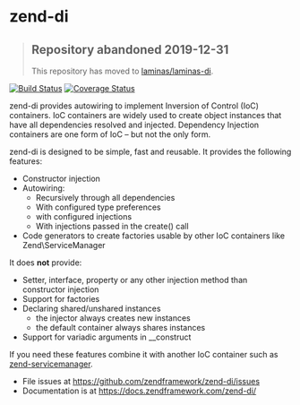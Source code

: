 # zend-di

> ## Repository abandoned 2019-12-31
>
> This repository has moved to [laminas/laminas-di](https://github.com/laminas/laminas-di).

[![Build Status](https://secure.travis-ci.org/zendframework/zend-di.svg?branch=master)](https://secure.travis-ci.org/zendframework/zend-di)
[![Coverage Status](https://coveralls.io/repos/github/zendframework/zend-di/badge.svg?branch=master)](https://coveralls.io/github/zendframework/zend-di?branch=master)

zend-di provides autowiring to implement Inversion of Control (IoC) containers.
IoC containers are widely used to create object instances that have all
dependencies resolved and injected. Dependency Injection containers are one form
of IoC – but not the only form.

zend-di is designed to be simple, fast and reusable. It provides the following features:

- Constructor injection
- Autowiring:
  - Recursively through all dependencies
  - With configured type preferences
  - with configured injections
  - With injections passed in the create() call
- Code generators to create factories usable by other IoC containers like Zend\ServiceManager

It does __not__ provide:

- Setter, interface, property or any other injection method than constructor injection
- Support for factories
- Declaring shared/unshared instances
  - the injector always creates new instances
  - the default container always shares instances
- Support for variadic arguments in __construct

If you need these features combine it with another IoC container such as
[zend-servicemanager](https://docs.zendframework.com/zend-servicemanager/).

- File issues at https://github.com/zendframework/zend-di/issues
- Documentation is at https://docs.zendframework.com/zend-di/
